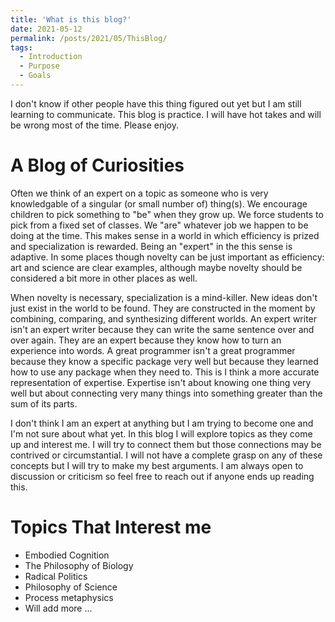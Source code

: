 ```yaml
---
title: 'What is this blog?'
date: 2021-05-12
permalink: /posts/2021/05/ThisBlog/
tags:
  - Introduction
  - Purpose
  - Goals
---
```


I don't know if other people have this thing figured out yet but I am still learning to communicate. 
This blog is practice. I will have hot takes and will be wrong most of the time. Please enjoy.

A Blog of Curiosities
======
Often we think of an expert on a topic as someone who is very knowledgable of a singular (or small
number of) thing(s). We encourage children to pick something to "be" when they grow up. We force students
to pick from a fixed set of classes. We "are" whatever job we happen to be doing at the time. This makes
sense in a world in which efficiency is prized and specialization is rewarded. Being an "expert" 
in the this sense is adaptive. In some places though novelty can be just important as efficiency: art and
science are clear examples, although maybe novelty should be considered a bit more in other places as well.

When novelty is necessary, specialization is a mind-killer. New ideas don't just exist in the world to be 
found. They are constructed in the moment by combining, comparing, and synthesizing different worlds. 
An expert writer isn't an expert writer because they can write the same sentence over and over again. They
are an expert because they know how to turn an experience into words. A great programmer isn't a great 
programmer because they know a specific package very well but because they learned how to use any package 
when they need to. This is I think a more accurate representation of expertise. Expertise isn't about knowing
one thing very well but about connecting very many things into something greater than the sum of its parts.

I don't think I am an expert at anything but I am trying to become one and I'm not sure about what yet. In this
blog I will explore topics as they come up and interest me. I will try to connect them but those connections may
be contrived or circumstantial. I will not have a complete grasp on any of these concepts but I will try to make 
my best
arguments. I am always open to discussion or criticism so feel free to reach out if anyone ends up reading this.


Topics That Interest me
======
- Embodied Cognition
- The Philosophy of Biology
- Radical Politics
- Philosophy of Science
- Process metaphysics
- Will add more ...
